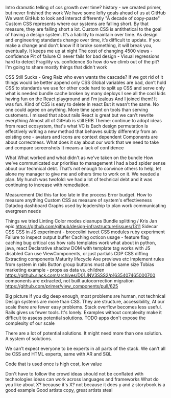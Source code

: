 Intro
  dramatic telling of css growth over time?
  history - we created primer, but never finished the work
  We have some lofty goals ahead of us at GitHub
  We want GitHub to look and interact differently
  "A decade of copy-paste"
  Custom CSS represents where our systems are falling short. By that measure, they are falling short a lot.
  Custom CSS is antithetical to the goal of having a design system. It’s a liability to maintain over time. As design and engineering standards change over time, it’s difficult to update.
  If you make a change and don't know if it broke something, it will break you, eventually. It keeps me up at night
  The cost of changing 4500 views - confidence
  Pit of failure
  CI never fails for bad design - Visual regressions hard to detect
  Fragility vs. confidence
  So how do we climb out of the pit?
  I'm going to share mostly things that didn't work

  CSS Still Sucks - Greg Raiz who even wants the cascade? If we got rid of it things would be better
  append only CSS
  Global variables are bad, don’t hold CSS to standards we use for other code
  hard to split up CSS and serve only what is needed
  bundle cache broken by many deploys
  I see all the cool kids having fun on the React playground and I'm jealous
  And I joined them! It was fun. Kind of
  CSS is easy to delete in react
  But it wasn’t the same. No one could agree on anything. More time spent on tools than serving customers. I missed that about rails
    React is great but we can't rewrite everything
    Almost all of GitHub is still ERB
    Theme: continue to adopt ideas from react ecosystem, that's what VC is
  Each design permutation is effectively writing a new method that behaves subtly differently from an existing one - avatars and icons are context dependent
  Components are about correctness. What does it say about our work that we need to take and compare screenshots
    It means a lack of confidence

What
  What worked and what didn't as we've taken on the bundle
  How we've communicated our priorities to management
    I had a bad spider sense about our technical debt. That’s not enough to convince others to help, let alone my manager to give me and others time to work on it. We needed a plan.
    My hunch was twofold: we had a lot of technical debt and it was continuing to increase with remediation.

Measurement
  Did this far too late in the process
  Error budget. How to measure anything
  Custom CSS as measure of system's effectiveness
  Datadog dashboard
  Graphs used by leadership to plan work
    communicating evergreen needs

Things we tried
  Linting
  Color modes cleanups
  Bundle splitting / Kris Jan epic
    https://github.com/github/design-infrastructure/issues/1311
  Sidecar CSS
    CSS in JS experiment - broccolini tweet
    CSS modules ruby experiment
    Failure to inspect output buffer
      Caching
        octicon usage - feature flag caching bug
        critical css
      how rails templates work
        what about in python, java, react
    Declarative shadow DOM with template tag works with JS disabled
    Can use ViewComponents, or just partials
  CDP CSS diffing
  Extracting components
    Maturity lifecycle
    Axe previews etc
    Implement rules from system in rails
      Button group buttons must all be same size
      Tobias marketing example - props as data vs. children
        https://github.slack.com/archives/D01JNV3SSS2/p1635407465000700
    components are extracted, not built
    autocorrection migration
      https://github.com/primer/view_components/pull/625

Big picture
  If you dig deep enough, most problems are human, not technical
  Design systems are more than CSS. They are structure, accessibility,
  At our scale there are fewer easy problems. Stack overflow becomes less useful. Rails gives us fewer tools. It's lonely.
    Examples without complexity make it difficult to assess potential solutions. TODO apps don't expose the complexity of our scale

  There are a lot of potential solutions. It might need more than one solution. A system of solutions.

  We can’t expect everyone to be experts in all parts of the stack. We can't all be CSS and HTML experts, same with AR and SQL

  Code that is used once is high cost, low value

  Don't have to follow the crowd
    ideas should not be conflated with technologies
    ideas can work across languages and frameworks
    What do you like about X?
      because it's X?
      not because it does y and z
      storybook is a good example
    Good artists copy, great artists steal